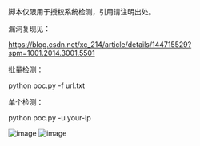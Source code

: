 脚本仅限用于授权系统检测，引用请注明出处。

漏洞复现见：

https://blog.csdn.net/xc_214/article/details/144715529?spm=1001.2014.3001.5501


批量检测：

python poc.py -f url.txt

单个检测：

python poc.py -u your-ip

![image](https://github.com/user-attachments/assets/c691712a-eaeb-4cf4-abf4-09bf5377177f)
![image](https://github.com/user-attachments/assets/baa53fbe-b941-4fa5-ad71-19c900c4f86a)
